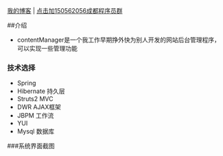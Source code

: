 <a href="http://blog.csdn.net/three_man/" target="_blank">我的博客</a> | <a href="http://url.cn/MViZN0">点击加150562056成都程序员群</a>

##介绍
* contentManager是一个我工作早期挣外快为别人开发的网站后台管理程序，可以实现一些管理功能


### 技术选择
* Spring   
* Hibernate   持久层
* Struts2    MVC
* DWR   AJAX框架
* JBPM 工作流
* YUI
* Mysql 数据库

###系统界面截图

